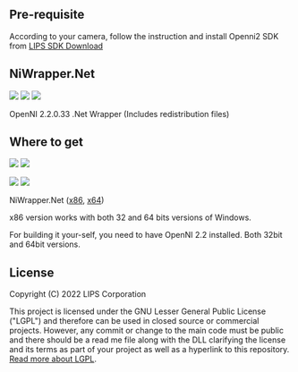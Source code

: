 ## Pre-requisite
According to your camera, follow the instruction and install Openni2 SDK from [LIPS SDK Download](https://www.lips-hci.com/lipssdk)

## NiWrapper.Net
[![](https://img.shields.io/github/license/nixonhuang/LIPS_NiWrapper.Net.svg?style=flat-square)](https://github.com/nixonhuang/LIPS_NiWrapper.Net/blob/master/LICENSE)
[![](https://img.shields.io/github/commit-activity/y/nixonhuang/LIPS_NiWrapper.Net.svg?style=flat-square)](https://github.com/nixonhuang/LIPS_NiWrapper.Net/commits/master)
[![](https://img.shields.io/github/issues/nixonhuang/LIPS_NiWrapper.Net.svg?style=flat-square)](https://github.com/nixonhuang/LIPS_NiWrapper.Net/issues)

OpenNI 2.2.0.33 .Net Wrapper (Includes redistribution files)

## Where to get
[![](https://img.shields.io/nuget/dt/NiWrapper.Net.x86.svg?style=flat-square&label=NiWrapper.Net.x86)](https://www.nuget.org/packages/NiWrapper.Net.x86)
[![](https://img.shields.io/nuget/v/NiWrapper.Net.x86.svg?style=flat-square&label=NiWrapper.Net.x86)](https://www.nuget.org/packages/NiWrapper.Net.x86)

[![](https://img.shields.io/nuget/dt/NiWrapper.Net.x64.svg?style=flat-square&label=NiWrapper.Net.x64)](https://www.nuget.org/packages/NiWrapper.Net.x64)
[![](https://img.shields.io/nuget/v/NiWrapper.Net.x64.svg?style=flat-square&label=NiWrapper.Net.x64)](https://www.nuget.org/packages/NiWrapper.Net.x64)

NiWrapper.Net ([x86](https://www.nuget.org/packages/NiWrapper.Net.x86), [x64](https://www.nuget.org/packages/NiWrapper.Net.x64))

x86 version works with both 32 and 64 bits versions of Windows.

For building it your-self, you need to have OpenNI 2.2 installed. Both 32bit and 64bit versions.


## License
Copyright (C) 2022 LIPS Corporation

This project is licensed under the GNU Lesser General Public License ("LGPL") and therefore can be used in closed source or commercial projects. 
However, any commit or change to the main code must be public and there should be a read me file along with the DLL clarifying the license and its terms as part of your project as well as a hyperlink to this repository. [Read more about LGPL](LICENSE).